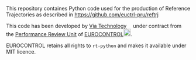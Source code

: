 This repository containes Python code used for the production of Reference Trajectories
as described in https://github.com/euctrl-pru/reftrj


This code has been developed by [Via Technology<img src='https://via-technology.aero/wp-content/uploads/2017/07/Via-Technology-x2.png' height='14px'>](https://via-technology.aero/) under contract
from the [Performance Review Unit](http://ansperformance.eu/) of
[EUROCONTROL<img src='https://upload.wikimedia.org/wikipedia/commons/b/b2/Eurocontrol_logo_2010.svg' height='20px'>](https://www.eurocontrol.int/).

EUROCONTROL retains all rights to `rt-python` and makes it available under MIT licence.
